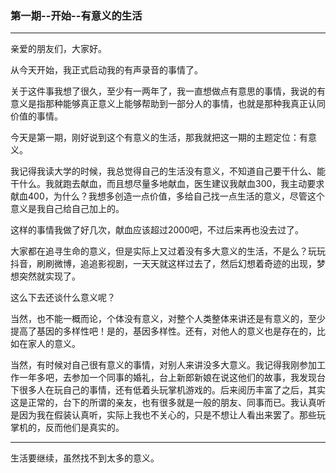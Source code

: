 ### 第一期--开始--有意义的生活

---

亲爱的朋友们，大家好。

从今天开始，我正式启动我的有声录音的事情了。

关于这件事我想了很久，至少有一两年了，我一直想做点有意思的事情，我说的有意义是指那种能够真正意义上能够帮助到一部分人的事情，也就是那种我真正认同价值的事情。

今天是第一期，刚好说到这个有意义的生活，那我就把这一期的主题定位：有意义。

我记得我读大学的时候，我总觉得自己的生活没有意义，不知道自己要干什么、能干什么。我就跑去献血，而且想尽量多地献血，医生建议我献血300，我主动要求献血400，为什么？我想多创造一点价值，多给自己找一点生活的意义，尽管这个意义是我自己给自己加上的。

这样的事情我做了好几次，献血应该超过2000吧，不过后来再也没去过了。

大家都在追寻生命的意义，但是实际上又过着没有多大意义的生活，不是么？玩玩抖音，刷刷微博，追追影视剧，一天天就这样过去了，然后幻想着奇迹的出现，梦想突然就实现了。

这么下去还谈什么意义呢？

当然，也不能一概而论，个体没有意义，对整个人类整体来讲还是有意义的，至少提高了基因的多样性吧！是的，基因多样性。还有，对他人的意义也是存在的，比如在家人的意义。

当然，有时候对自己很有意义的事情，对别人来讲没多大意义。我记得我刚参加工作一年多吧，去参加一个同事的婚礼，台上新郎新娘在说这他们的故事，我发现台下很多人在玩自己的事情，还有低着头玩掌机游戏的。后来阅历丰富了之后，其实这是正常的，台下的所谓的亲友，也有很多就是一般的朋友、同事而已。我认真听是因为我在假装认真听，实际上我也不关心的，只是不想让人看出来罢了。那些玩掌机的，反而他们是真实的。

---

生活要继续，虽然找不到太多的意义。

